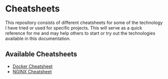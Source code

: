 # Cheatsheets
This repository consists of different cheatsheets for some of the technology I have tried or used for specific projects. This will serve as a quick reference for me and may help others to start or try out the technologies available in this documentation.

## Available Cheatsheets
* [Docker Cheatsheet](docker-cheatsheet.md)
* [NGINX Cheatsheet](nginx-cheatsheet.md)